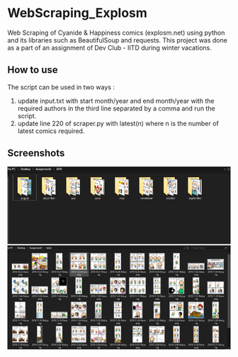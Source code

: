 # WebScraping_Explosm
Web Scraping of Cyanide &amp; Happiness comics (explosm.net) using python and its libraries such as BeautifulSoup and requests. This project was done as a part of an assignment of Dev Club - IITD during winter vacations.

## How to use
The script can be used in two ways :
1) update input.txt with start month/year and end month/year with the required authors in the third line separated by a comma and run the script. 
2) update line 220 of scraper.py with latest(n) where n is the number of latest comics required.

## Screenshots
![SS](./Screenshots/Capture2.PNG "SS_1")
![SS](./Screenshots/Capture1.PNG "SS_2")
